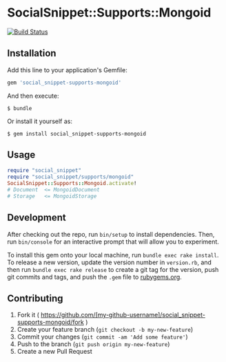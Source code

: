 # SocialSnippet::Supports::Mongoid

[![Build Status](https://travis-ci.org/social-snippet/social-snippet-supports-mongoid.svg?branch=master)](https://travis-ci.org/social-snippet/social-snippet-supports-mongoid)

## Installation

Add this line to your application's Gemfile:

```ruby
gem 'social_snippet-supports-mongoid'
```

And then execute:

    $ bundle

Or install it yourself as:

    $ gem install social_snippet-supports-mongoid

## Usage

```ruby
require "social_snippet"
require "social_snippet/supports/mongoid"
SocialSnippet::Supports::Mongoid.activate!
# Document  <= MongoidDocument
# Storage   <= MongoidStorage
```

## Development

After checking out the repo, run `bin/setup` to install dependencies. Then, run `bin/console` for an interactive prompt that will allow you to experiment.

To install this gem onto your local machine, run `bundle exec rake install`. To release a new version, update the version number in `version.rb`, and then run `bundle exec rake release` to create a git tag for the version, push git commits and tags, and push the `.gem` file to [rubygems.org](https://rubygems.org).

## Contributing

1. Fork it ( https://github.com/[my-github-username]/social_snippet-supports-mongoid/fork )
2. Create your feature branch (`git checkout -b my-new-feature`)
3. Commit your changes (`git commit -am 'Add some feature'`)
4. Push to the branch (`git push origin my-new-feature`)
5. Create a new Pull Request

